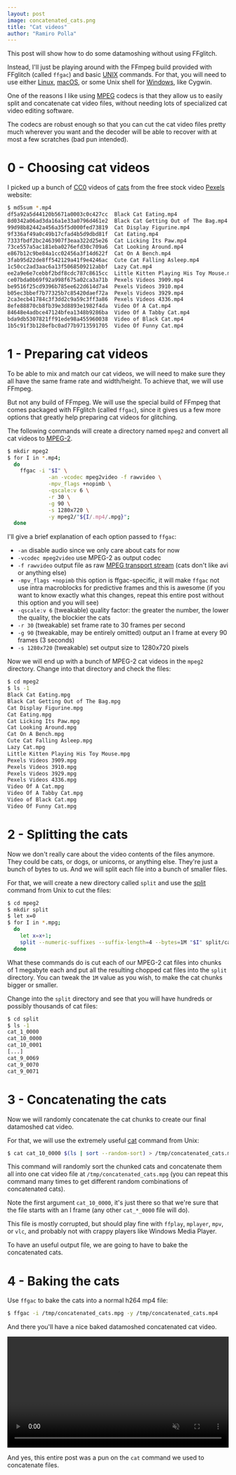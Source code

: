 ```yaml
---
layout: post
image: concatenated_cats.png
title: "Cat videos"
author: "Ramiro Polla"
---
```


This post will show how to do some datamoshing without using FFglitch.

Instead, I'll just be playing around with the FFmpeg build provided
with FFglitch (called `ffgac`) and basic [UNIX](https://en.wikipedia.org/wiki/Unix) commands.
For that, you will need to use either
[Linux](https://en.wikipedia.org/wiki/Linux),
[macOS](https://en.wikipedia.org/wiki/MacOS),
or some Unix shell for
[Windows](https://en.wikipedia.org/wiki/Shit), like Cygwin.

One of the reasons I like using
[MPEG](https://en.wikipedia.org/wiki/Moving_Picture_Experts_Group)
codecs is that they allow us to easily split and concatenate
cat video files, without needing lots of specialized cat video editing
software.

The codecs are robust enough so that you can cut the cat video files
pretty much wherever you want and the decoder will be able to recover
with at most a few scratches (bad pun intended).

0 - Choosing cat videos
=======================

I picked up a bunch of
[CC0](https://en.wikipedia.org/wiki/CC0)
videos of
[cats](https://en.wikipedia.org/wiki/Cat)
from the free stock video
[Pexels](https://www.pexels.com/videos/)
website:

```bash
$ md5sum *.mp4
df5a92a5d44120b5671a0003c0c427cc  Black Cat Eating.mp4
8d0342a06ad3da16a1e33a0796d461e2  Black Cat Getting Out of The Bag.mp4
99d98b82442a456a35f5d000fed73819  Cat Display Figurine.mp4
9f336af49a0c49b17cfad4b5d9dbd81f  Cat Eating.mp4
7333fbdf2bc2463907f3eaa322d25e26  Cat Licking Its Paw.mp4
73ce557a5ac181eba0276efd30c709a6  Cat Looking Around.mp4
e867b12c9be84a1cc02456a3f14d622f  Cat On A Bench.mp4
3fab95d22de8ff542129a41f9e4246ac  Cute Cat Falling Asleep.mp4
1c50cc2ad3aac6a13f5068509212abbf  Lazy Cat.mp4
ee2a9e6e7cebbf2bdf8cdc787c8615cc  Little Kitten Playing His Toy Mouse.mp4
ce07bda0b69f92a998f675a02ca3a71b  Pexels Videos 3909.mp4
be9516f25cd9396b785ee622d614d7a4  Pexels Videos 3910.mp4
b05ec3bbef7b77325b7c85420daef72a  Pexels Videos 3929.mp4
2ca3ecb41784c3f3dd2c9a59c3ff3a86  Pexels Videos 4336.mp4
8efe88870cb8fb39e3d8893e1982f4da  Video Of A Cat.mp4
84648e4adbce47124bfea1348b9286ba  Video Of A Tabby Cat.mp4
bda9db5307821ff91ede98a455960038  Video of Black Cat.mp4
1b5c91f3b128efbc0ad77b9713591705  Video Of Funny Cat.mp4
```

1 - Preparing cat videos
========================

To be able to mix and match our cat videos, we will need to make sure
they all have the same frame rate and width/height. To achieve that, we
will use FFmpeg.

But not any build of FFmpeg. We will use the special build of FFmpeg
that comes packaged with FFglitch (called `ffgac`), since it gives us a few more options
that greatly help preparing cat videos for glitching.

The following commands will create a directory named `mpeg2` and
convert all cat videos to
[MPEG-2](https://en.wikipedia.org/wiki/MPEG-2).

```bash
$ mkdir mpeg2
$ for I in *.mp4;
  do
    ffgac -i "$I" \
             -an -vcodec mpeg2video -f rawvideo \
             -mpv_flags +nopimb \
             -qscale:v 6 \
             -r 30 \
             -g 90 \
             -s 1280x720 \
             -y mpeg2/"${I/.mp4/.mpg}";
  done
```

I'll give a brief explanation of each option passed to `ffgac`:
- `-an`                disable audio since we only care about cats for now
- `-vcodec mpeg2video` use MPEG-2 as output codec
- `-f rawvideo`        output file as raw [MPEG transport stream](https://en.wikipedia.org/wiki/MPEG_transport_stream) (cats don't like avi or anything else)
- `-mpv_flags +nopimb` this option is ffgac-specific, it will make `ffgac` not use intra macroblocks for predictive frames and this is awesome (if you want to know exactly what this changes, repeat this entire post without this option and you will see)
- `-qscale:v 6`        (tweakable) quality factor: the greater the number, the lower the quality, the blockier the cats
- `-r 30`              (tweakable) set frame rate to 30 frames per second
- `-g 90`              (tweakable, may be entirely omitted) output an I frame at every 90 frames (3 seconds)
- `-s 1280x720`        (tweakable) set output size to 1280x720 pixels

Now we will end up with a bunch of MPEG-2 cat videos in the `mpeg2` directory.
Change into that directory and check the files:
```bash
$ cd mpeg2
$ ls -1
Black Cat Eating.mpg
Black Cat Getting Out of The Bag.mpg
Cat Display Figurine.mpg
Cat Eating.mpg
Cat Licking Its Paw.mpg
Cat Looking Around.mpg
Cat On A Bench.mpg
Cute Cat Falling Asleep.mpg
Lazy Cat.mpg
Little Kitten Playing His Toy Mouse.mpg
Pexels Videos 3909.mpg
Pexels Videos 3910.mpg
Pexels Videos 3929.mpg
Pexels Videos 4336.mpg
Video Of A Cat.mpg
Video Of A Tabby Cat.mpg
Video of Black Cat.mpg
Video Of Funny Cat.mpg
```

2 - Splitting the cats
======================

Now we don't really care about the video contents of the files anymore.
They could be cats, or dogs, or unicorns, or anything else.
They're just a bunch of bytes to us. And we will split each file into
a bunch of smaller files.

For that, we will create a new directory called `split` and use the
[split](https://man7.org/linux/man-pages/man1/split.1.html)
command from Unix to cut the files:

```bash
$ cd mpeg2
$ mkdir split
$ let x=0
$ for I in *.mpg;
  do
    let x=x+1;
    split --numeric-suffixes --suffix-length=4 --bytes=1M "$I" split/cat_${x}_;
  done
```

What these commands do is cut each of our MPEG-2 cat files into chunks
of 1 megabyte each and put all the resulting chopped cat files into
the `split` directory. You can tweak the `1M` value as you wish, to
make the cat chunks bigger or smaller.

Change into the `split` directory and see that you will have hundreds
or possibly thousands of cat files:
```bash
$ cd split
$ ls -1
cat_1_0000
cat_10_0000
cat_10_0001
[...]
cat_9_0069
cat_9_0070
cat_9_0071
```

3 - Concatenating the cats
==========================

Now we will randomly concatenate the cat chunks to create our
final datamoshed cat video.

For that, we will use the extremely useful
[cat](https://man7.org/linux/man-pages/man1/cat.1.html)
command from Unix:

```bash
$ cat cat_10_0000 $(ls | sort --random-sort) > /tmp/concatenated_cats.mpg
```

This command will randomly sort the chunked cats and concatenate them
all into one cat video file at `/tmp/concatenated_cats.mpg`
(you can repeat this command many times to get different random
combinations of concatenated cats).

Note the first argument `cat_10_0000`, it's just there so that we're
sure that the file starts with an I frame (any other `cat_*_0000`
file will do).

This file is mostly corrupted, but should play fine with `ffplay`,
`mplayer`, `mpv`, or `vlc`, and probably not with crappy players
like Windows Media Player.

To have an useful output file, we are going to have to bake the concatenated cats.

4 - Baking the cats
===================

Use `ffgac` to bake the cats into a normal h264 mp4 file:
```bash
$ ffgac -i /tmp/concatenated_cats.mpg -y /tmp/concatenated_cats.mp4
```

And there you'll have a nice baked datamoshed concatenated cat video.

<video preload="auto" loop autoplay muted controls width="100%">
  <source src="/assets/images/concatenated_cats_11.mp4" type="video/mp4">
</video>

And yes, this entire post was a pun on the `cat` command we used to
concatenate files.
